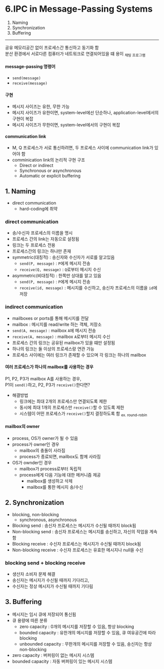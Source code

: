 # 6.IPC in Message-Passing Systems

1. Naming
2. Synchronization
3. Buffering

--- 

공유 메모리공간 없이 프로세스간 통신하고 동기화 함  
분산 환경에서 서로다른 컴퓨터가 네트워크로 연결되어있을 떄 용이 <sub>채팅 프로그램</sub>

#### message-passing 명령어

- `send(message)`
- `receive(message)`

#### 구현

- 메시지 사이즈는 유한, 무한 가능
- 메시지 사이즈가 유한이면, system-level에선 단순하나, application-level에서의 구현이 복잡
- 메시지 사이즈가 무한이면, system-level에서의 구현이 복잡

#### communication link

- M, Q 프로세스가 서로 통신하려면, 두 프로세스 사이에 communication link가 있어야 함
- comminication link의 논리적 구현 구조
    - Direct or indirect
    - Synchronous or asynchronous
    - Automatic or explicit buffering

## 1. Naming

- direct communication
    - hard-coding에 취약

### direct communication

- 송/수신자 프로세스의 이름을 명시
- 프로세스 간의 link는 자동으로 설정됨
- 링크는 두 프로세스 전용
- 프로세스간의 링크는 하나만 존재
- symmetric(대칭적) : 송신자와 수신자가 서로를 알고있음
    - `send(P, message)` : `P`에게 메시지 전송
    - `receive(Q, message)` : `Q`로부터 메시지 수신
- asymmetric(비대칭적) : 한쪽만 상대를 알고 있음
    - `send(P, message)` : `P`에게 메시지 전송
    - `receive(id, message)` : 메시지를 수신하고, 송신자 프로세스의 이름을 `id`에 저장

### indirect communication

- mailboxes or ports를 통해 메시지를 전달
- mailbox : 메시지를 read/write 하는 객체, 저장소
- `send(A, message)` : mailbox `A`에 메시지 전송
- `receive(A, message)` : mailbox `A`로부터 메시지 수신
- 프로세스 간의 링크는 공유된 mailbox가 있을 떄만 설정됨
- 하나의 링크는 둘 이상의 프로세스랑 연관 가능
- 프로세스 사이에는 여러 링크가 존재할 수 있으며 각 링크는 하나의 mailbox

#### 여러 프로세스가 하나의 mailbox를 사용하는 경우

P1, P2, P3가 mailbox A를 사용하는 경우,   
P1이 `send()`하고, P2, P3가 `receive()`한다면?  

- 해결방법
    - 링크에는 최대 2개의 프로세스만 연결되도록 제한
    - 동시에 최대 1개의 프로세스만 `receive()`할 수 있도록 제한
    - 시스템이 어떤 프로세스가 `receive()`할지 결정하도록 함 <sub>ex. round-robin</sub>

#### mailbox의 owner

- process, OS가 owner가 될 수 있음
- process가 owner인 경우
    - mailbox의 충돌이 사라짐
    - process가 종료되면, mailbox도 함께 사라짐
- OS가 ownder인 경우
    - mailbox가 process로부터 독립적
    - process에게 다음 기능에 대한 메커니즘 제공
        - mailbox를 생성하고 삭제
        - mailbox를 통한 메시지 송/수신

## 2. Synchronization

- blocking, non-blocking
    - synchronous, asynchronous
- Blocking send : 송신자 프로세스는 메시지가 수신될 때까지 block됨
- Non-blocking send : 송신자 프로세스는 메시지를 송신하고, 자신의 작업을 계속함
- Blocking receive : 수신자 프로세스는 메시지가 수신될 때까지 block됨
- Non-blocking receive : 수신자 프로세스는 유효한 메시지나 null을 수신

### blocking send + blocking receive

- 생산자 소비자 문제 해결
- 송신자는 메시지가 수신될 때까지 기다리고,
- 수신자는 정상 메시지가 수신될 때까지 기다림

## 3. Buffering

- 메시지는 임시 큐에 저장되어 통신됨
- 큐 용량에 따른 분류
    - zero capacity : 0개의 메시지를 저장할 수 있음, 항상 blocking
    - bounded capacity : 유한개의 메시지를 저장할 수 있음, 큐 여유공간에 따라 blocking
    - unbounded capacity : 무한개의 메시지를 저장할 수 있음, 송신자는 항상 non-blocking
- zero capacity : 버퍼링이 없는 메시지 시스템
- bounded capacity : 자동 버퍼링이 있는 메시지 시스템
